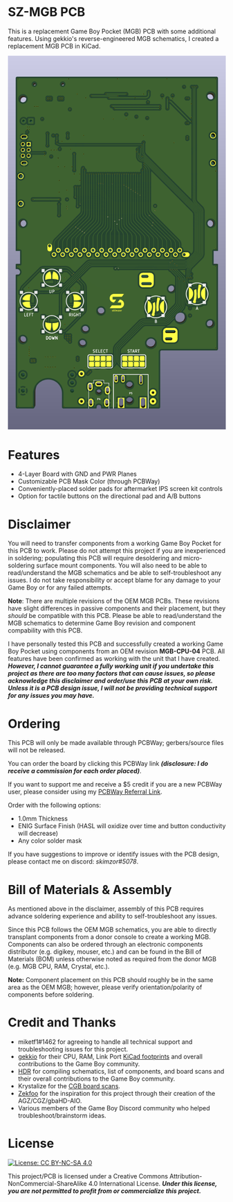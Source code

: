 # SZ-MGB PCB

This is a replacement Game Boy Pocket (MGB) PCB with some additional features.  Using gekkio's reverse-engineered MGB schematics, I created a replacement MGB PCB in KiCad. 

![](images/kicad_front.png)

# Features

- 4-Layer Board with GND and PWR Planes
- Customizable PCB Mask Color (through PCBWay)
- Conveniently-placed solder pads for aftermarket IPS screen kit controls
- Option for tactile buttons on the directional pad and A/B buttons

# Disclaimer
You will need to transfer components from a working Game Boy Pocket for this PCB to work.  Please do not attempt this project if you are inexperienced in soldering; populating this PCB will require desoldering and micro-soldering surface mount components.  You will also need to be able to read/understand the MGB schematics and be able to self-troubleshoot any issues.  I do not take responsibility or accept blame for any damage to your Game Boy or for any failed attempts. 

**Note**: There are multiple revisions of the OEM MGB PCBs.  These revisions have slight differences in passive components and their placement, but they *should* be compatible with this PCB.  Please be able to read/understand the MGB schematics to determine Game Boy revision and component compability with this PCB.

I have personally tested this PCB and successfully created a working Game Boy Pocket using components from an OEM revision **MGB-CPU-04** PCB. All features have been confirmed as working with the unit that I have created. ***However, I cannot guarantee a fully working unit if you undertake this project as there are too many factors that can cause issues, so please acknowledge this disclaimer and order/use this PCB at your own risk. Unless it is a PCB design issue, I will not be providing technical support for any issues you may have.***

# Ordering

This PCB will only be made available through PCBWay; gerbers/source files will not be released.  

You can order the board by clicking this PCBWay link ***(disclosure: I do receive a commission for each order placed)***.

If you want to support me and receive a $5 credit if you are a new PCBWay user, please consider using my [PCBWay Referral Link](https://www.pcbway.com/setinvite.aspx?inviteid=542484). 

Order with the following options:
- 1.0mm Thickness
- ENIG Surface Finish (HASL will oxidize over time and button conductivity will decrease)
- Any color solder mask

If you have suggestions to improve or identify issues with the PCB design, please contact me on discord: *skimzor#5078*.

# Bill of Materials & Assembly

As mentioned above in the disclaimer, assembly of this PCB requires advance soldering experience and ability to self-troubleshoot any issues.

Since this PCB follows the OEM MGB schematics, you are able to directly transplant components from a donor console to create a working MGB.  Components can also be ordered through an electronic components distributor (e.g. digikey, mouser, etc.) and can be found in the Bill of Materials (BOM) unless otherwise noted as required from the donor MGB (e.g. MGB CPU, RAM, Crystal, etc.). 

**Note:** Component placement on this PCB should roughly be in the same area as the OEM MGB; however, please verify orientation/polarity of components before soldering.

# Credit and Thanks

- miketf1#1462 for agreeing to handle all technical support and troubleshooting issues for this project.
- [gekkio](https://gekkio.fi/) for their CPU, RAM, Link Port [KiCad footprints](https://github.com/Gekkio/gekkio-kicad-libs) and overall contributions to the Game Boy community.
- [HDR](https://martinrefseth.com/) for compiling schematics, list of components, and board scans and their overall contributions to the Game Boy community.
- Krystalize for the [CGB board scans](https://nintenfo.github.io/repository/systems/GBC/documentation/schematics/).
- [Zekfoo](https://github.com/Zekfoo) for the inspiration for this project through their creation of the AGZ/CGZ/gbaHD-AIO.
- Various members of the Game Boy Discord community who helped troubleshoot/brainstorm ideas.

# License

 [![License: CC BY-NC-SA 4.0](https://licensebuttons.net/l/by-nc-sa/4.0/80x15.png)](https://creativecommons.org/licenses/by-nc-sa/4.0/)
 
This project/PCB is licensed under a Creative Commons Attribution-NonCommercial-ShareAlike 4.0 International License. ***Under this license, you are not permitted to profit from or commercialize this project.***
